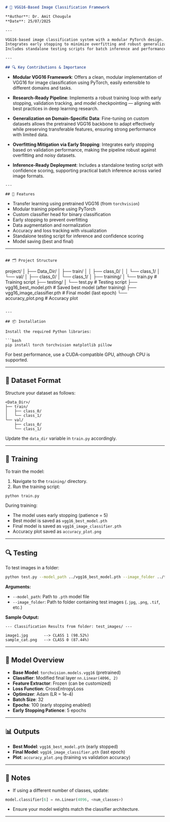 ```markdown
# 🧠 VGG16-Based Image Classification Framework

**Author**: Dr. Amit Chougule  
**Date**: 25/07/2025

---

VGG16-based image classification system with a modular PyTorch design.  
Integrates early stopping to minimize overfitting and robust generalization on domain-specific datasets.  
Includes standalone testing scripts for batch inference and performance evaluation.

---

## 🔍 Key Contributions & Importance
```
- **Modular VGG16 Framework**: Offers a clean, modular implementation of VGG16 for image classification using PyTorch, easily extensible to different domains and tasks.

- **Research-Ready Pipeline**: Implements a robust training loop with early stopping, validation tracking, and model checkpointing — aligning with best practices in deep learning research.

- **Generalization on Domain-Specific Data**: Fine-tuning on custom datasets allows the pretrained VGG16 backbone to adapt effectively while preserving transferable features, ensuring strong performance with limited data.

- **Overfitting Mitigation via Early Stopping**: Integrates early stopping based on validation performance, making the pipeline robust against overfitting and noisy datasets.

- **Inference-Ready Deployment**: Includes a standalone testing script with confidence scoring, supporting practical batch inference across varied image formats.
```
---

## 🔧 Features
```
- Transfer learning using pretrained VGG16 (from `torchvision`)
- Modular training pipeline using PyTorch
- Custom classifier head for binary classification
- Early stopping to prevent overfitting
- Data augmentation and normalization
- Accuracy and loss tracking with visualization
- Standalone testing script for inference and confidence scoring
- Model saving (best and final)

---
```

## 🗂️ Project Structure

```

project/
│
├── Data_Dir/
│ ├── train/
│ │ ├── class_0/
│ │ └── class_1/
│ └── val/
│ ├── class_0/
│ └── class_1/
│
├── training/
│ └── train.py # Training script
├── testing/
│ └── test.py # Testing script
├── vgg16_best_model.pth # Saved best model (after training)
├── vgg16_image_classifier.pth # Final model (last epoch)
└── accuracy_plot.png # Accuracy plot

```

---

## 📦 Installation

Install the required Python libraries:

```bash
pip install torch torchvision matplotlib pillow
````

For best performance, use a CUDA-compatible GPU, although CPU is supported.

---

## 📁 Dataset Format

Structure your dataset as follows:

```
<Data_Dir>/
├── train/
│   ├── class_0/
│   └── class_1/
└── val/
    ├── class_0/
    └── class_1/
```

Update the `data_dir` variable in `train.py` accordingly.

---

## 🚀 Training

To train the model:

1. Navigate to the `training/` directory.
2. Run the training script:

```bash
python train.py
```

During training:

* The model uses early stopping (patience = 5)
* Best model is saved as `vgg16_best_model.pth`
* Final model is saved as `vgg16_image_classifier.pth`
* Accuracy plot saved as `accuracy_plot.png`

---

## 🔍 Testing

To test images in a folder:

```bash
python test.py --model_path ../vgg16_best_model.pth --image_folder ../test_images/
```

**Arguments:**

* `--model_path`: Path to `.pth` model file
* `--image_folder`: Path to folder containing test images (`.jpg`, `.png`, `.tif`, etc.)

**Sample Output:**

```
--- Classification Results from folder: test_images/ ---

image1.jpg       --> CLASS 1 (98.52%)
sample_cat.png   --> CLASS 0 (87.44%)
```

---

## 🧠 Model Overview

* **Base Model**: `torchvision.models.vgg16` (pretrained)
* **Classifier**: Modified final layer `nn.Linear(4096, 2)`
* **Feature Extractor**: Frozen (can be customized)
* **Loss Function**: CrossEntropyLoss
* **Optimizer**: Adam (LR = 1e-4)
* **Batch Size**: 32
* **Epochs**: 100 (early stopping enabled)
* **Early Stopping Patience**: 5 epochs

---

## 📊 Outputs

* **Best Model**: `vgg16_best_model.pth` (early stopped)
* **Final Model**: `vgg16_image_classifier.pth` (last epoch)
* **Plot**: `accuracy_plot.png` (training vs validation accuracy)

---

## 📝 Notes

* If using a different number of classes, update:

```python
model.classifier[6] = nn.Linear(4096, <num_classes>)
```

* Ensure your model weights match the classifier architecture.

---


